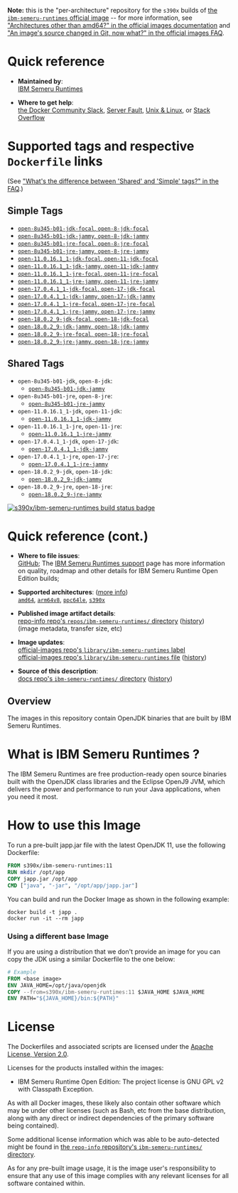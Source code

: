 <!--

********************************************************************************

WARNING:

    DO NOT EDIT "ibm-semeru-runtimes/README.md"

    IT IS AUTO-GENERATED

    (from the other files in "ibm-semeru-runtimes/" combined with a set of templates)

********************************************************************************

-->

**Note:** this is the "per-architecture" repository for the `s390x` builds of [the `ibm-semeru-runtimes` official image](https://hub.docker.com/_/ibm-semeru-runtimes) -- for more information, see ["Architectures other than amd64?" in the official images documentation](https://github.com/docker-library/official-images#architectures-other-than-amd64) and ["An image's source changed in Git, now what?" in the official images FAQ](https://github.com/docker-library/faq#an-images-source-changed-in-git-now-what).

# Quick reference

-	**Maintained by**:  
	[IBM Semeru Runtimes](https://github.com/ibmruntimes/semeru-containers)

-	**Where to get help**:  
	[the Docker Community Slack](https://dockr.ly/comm-slack), [Server Fault](https://serverfault.com/help/on-topic), [Unix & Linux](https://unix.stackexchange.com/help/on-topic), or [Stack Overflow](https://stackoverflow.com/help/on-topic)

# Supported tags and respective `Dockerfile` links

(See ["What's the difference between 'Shared' and 'Simple' tags?" in the FAQ](https://github.com/docker-library/faq#whats-the-difference-between-shared-and-simple-tags).)

## Simple Tags

-	[`open-8u345-b01-jdk-focal`, `open-8-jdk-focal`](https://github.com/ibmruntimes/semeru-containers/blob/01a6dfbafa770fdd7521f9b2517b16c73d0662cf/8/jdk/ubuntu/focal/Dockerfile.open.releases.full)
-	[`open-8u345-b01-jdk-jammy`, `open-8-jdk-jammy`](https://github.com/ibmruntimes/semeru-containers/blob/01a6dfbafa770fdd7521f9b2517b16c73d0662cf/8/jdk/ubuntu/jammy/Dockerfile.open.releases.full)
-	[`open-8u345-b01-jre-focal`, `open-8-jre-focal`](https://github.com/ibmruntimes/semeru-containers/blob/01a6dfbafa770fdd7521f9b2517b16c73d0662cf/8/jre/ubuntu/focal/Dockerfile.open.releases.full)
-	[`open-8u345-b01-jre-jammy`, `open-8-jre-jammy`](https://github.com/ibmruntimes/semeru-containers/blob/01a6dfbafa770fdd7521f9b2517b16c73d0662cf/8/jre/ubuntu/jammy/Dockerfile.open.releases.full)
-	[`open-11.0.16.1_1-jdk-focal`, `open-11-jdk-focal`](https://github.com/ibmruntimes/semeru-containers/blob/01a6dfbafa770fdd7521f9b2517b16c73d0662cf/11/jdk/ubuntu/focal/Dockerfile.open.releases.full)
-	[`open-11.0.16.1_1-jdk-jammy`, `open-11-jdk-jammy`](https://github.com/ibmruntimes/semeru-containers/blob/01a6dfbafa770fdd7521f9b2517b16c73d0662cf/11/jdk/ubuntu/jammy/Dockerfile.open.releases.full)
-	[`open-11.0.16.1_1-jre-focal`, `open-11-jre-focal`](https://github.com/ibmruntimes/semeru-containers/blob/01a6dfbafa770fdd7521f9b2517b16c73d0662cf/11/jre/ubuntu/focal/Dockerfile.open.releases.full)
-	[`open-11.0.16.1_1-jre-jammy`, `open-11-jre-jammy`](https://github.com/ibmruntimes/semeru-containers/blob/01a6dfbafa770fdd7521f9b2517b16c73d0662cf/11/jre/ubuntu/jammy/Dockerfile.open.releases.full)
-	[`open-17.0.4.1_1-jdk-focal`, `open-17-jdk-focal`](https://github.com/ibmruntimes/semeru-containers/blob/01a6dfbafa770fdd7521f9b2517b16c73d0662cf/17/jdk/ubuntu/focal/Dockerfile.open.releases.full)
-	[`open-17.0.4.1_1-jdk-jammy`, `open-17-jdk-jammy`](https://github.com/ibmruntimes/semeru-containers/blob/01a6dfbafa770fdd7521f9b2517b16c73d0662cf/17/jdk/ubuntu/jammy/Dockerfile.open.releases.full)
-	[`open-17.0.4.1_1-jre-focal`, `open-17-jre-focal`](https://github.com/ibmruntimes/semeru-containers/blob/01a6dfbafa770fdd7521f9b2517b16c73d0662cf/17/jre/ubuntu/focal/Dockerfile.open.releases.full)
-	[`open-17.0.4.1_1-jre-jammy`, `open-17-jre-jammy`](https://github.com/ibmruntimes/semeru-containers/blob/01a6dfbafa770fdd7521f9b2517b16c73d0662cf/17/jre/ubuntu/jammy/Dockerfile.open.releases.full)
-	[`open-18.0.2_9-jdk-focal`, `open-18-jdk-focal`](https://github.com/ibmruntimes/semeru-containers/blob/01a6dfbafa770fdd7521f9b2517b16c73d0662cf/18/jdk/ubuntu/focal/Dockerfile.open.releases.full)
-	[`open-18.0.2_9-jdk-jammy`, `open-18-jdk-jammy`](https://github.com/ibmruntimes/semeru-containers/blob/01a6dfbafa770fdd7521f9b2517b16c73d0662cf/18/jdk/ubuntu/jammy/Dockerfile.open.releases.full)
-	[`open-18.0.2_9-jre-focal`, `open-18-jre-focal`](https://github.com/ibmruntimes/semeru-containers/blob/01a6dfbafa770fdd7521f9b2517b16c73d0662cf/18/jre/ubuntu/focal/Dockerfile.open.releases.full)
-	[`open-18.0.2_9-jre-jammy`, `open-18-jre-jammy`](https://github.com/ibmruntimes/semeru-containers/blob/01a6dfbafa770fdd7521f9b2517b16c73d0662cf/18/jre/ubuntu/jammy/Dockerfile.open.releases.full)

## Shared Tags

-	`open-8u345-b01-jdk`, `open-8-jdk`:
	-	[`open-8u345-b01-jdk-jammy`](https://github.com/ibmruntimes/semeru-containers/blob/01a6dfbafa770fdd7521f9b2517b16c73d0662cf/8/jdk/ubuntu/jammy/Dockerfile.open.releases.full)
-	`open-8u345-b01-jre`, `open-8-jre`:
	-	[`open-8u345-b01-jre-jammy`](https://github.com/ibmruntimes/semeru-containers/blob/01a6dfbafa770fdd7521f9b2517b16c73d0662cf/8/jre/ubuntu/jammy/Dockerfile.open.releases.full)
-	`open-11.0.16.1_1-jdk`, `open-11-jdk`:
	-	[`open-11.0.16.1_1-jdk-jammy`](https://github.com/ibmruntimes/semeru-containers/blob/01a6dfbafa770fdd7521f9b2517b16c73d0662cf/11/jdk/ubuntu/jammy/Dockerfile.open.releases.full)
-	`open-11.0.16.1_1-jre`, `open-11-jre`:
	-	[`open-11.0.16.1_1-jre-jammy`](https://github.com/ibmruntimes/semeru-containers/blob/01a6dfbafa770fdd7521f9b2517b16c73d0662cf/11/jre/ubuntu/jammy/Dockerfile.open.releases.full)
-	`open-17.0.4.1_1-jdk`, `open-17-jdk`:
	-	[`open-17.0.4.1_1-jdk-jammy`](https://github.com/ibmruntimes/semeru-containers/blob/01a6dfbafa770fdd7521f9b2517b16c73d0662cf/17/jdk/ubuntu/jammy/Dockerfile.open.releases.full)
-	`open-17.0.4.1_1-jre`, `open-17-jre`:
	-	[`open-17.0.4.1_1-jre-jammy`](https://github.com/ibmruntimes/semeru-containers/blob/01a6dfbafa770fdd7521f9b2517b16c73d0662cf/17/jre/ubuntu/jammy/Dockerfile.open.releases.full)
-	`open-18.0.2_9-jdk`, `open-18-jdk`:
	-	[`open-18.0.2_9-jdk-jammy`](https://github.com/ibmruntimes/semeru-containers/blob/01a6dfbafa770fdd7521f9b2517b16c73d0662cf/18/jdk/ubuntu/jammy/Dockerfile.open.releases.full)
-	`open-18.0.2_9-jre`, `open-18-jre`:
	-	[`open-18.0.2_9-jre-jammy`](https://github.com/ibmruntimes/semeru-containers/blob/01a6dfbafa770fdd7521f9b2517b16c73d0662cf/18/jre/ubuntu/jammy/Dockerfile.open.releases.full)

[![s390x/ibm-semeru-runtimes build status badge](https://img.shields.io/jenkins/s/https/doi-janky.infosiftr.net/job/multiarch/job/s390x/job/ibm-semeru-runtimes.svg?label=s390x/ibm-semeru-runtimes%20%20build%20job)](https://doi-janky.infosiftr.net/job/multiarch/job/s390x/job/ibm-semeru-runtimes/)

# Quick reference (cont.)

-	**Where to file issues**:  
	[GitHub](https://github.com/ibmruntimes/Semeru-Runtimes/issues); The [IBM Semeru Runtimes support](https://ibm.com/semeru-runtimes) page has more information on quality, roadmap and other details for IBM Semeru Runtime Open Edition builds;

-	**Supported architectures**: ([more info](https://github.com/docker-library/official-images#architectures-other-than-amd64))  
	[`amd64`](https://hub.docker.com/r/amd64/ibm-semeru-runtimes/), [`arm64v8`](https://hub.docker.com/r/arm64v8/ibm-semeru-runtimes/), [`ppc64le`](https://hub.docker.com/r/ppc64le/ibm-semeru-runtimes/), [`s390x`](https://hub.docker.com/r/s390x/ibm-semeru-runtimes/)

-	**Published image artifact details**:  
	[repo-info repo's `repos/ibm-semeru-runtimes/` directory](https://github.com/docker-library/repo-info/blob/master/repos/ibm-semeru-runtimes) ([history](https://github.com/docker-library/repo-info/commits/master/repos/ibm-semeru-runtimes))  
	(image metadata, transfer size, etc)

-	**Image updates**:  
	[official-images repo's `library/ibm-semeru-runtimes` label](https://github.com/docker-library/official-images/issues?q=label%3Alibrary%2Fibm-semeru-runtimes)  
	[official-images repo's `library/ibm-semeru-runtimes` file](https://github.com/docker-library/official-images/blob/master/library/ibm-semeru-runtimes) ([history](https://github.com/docker-library/official-images/commits/master/library/ibm-semeru-runtimes))

-	**Source of this description**:  
	[docs repo's `ibm-semeru-runtimes/` directory](https://github.com/docker-library/docs/tree/master/ibm-semeru-runtimes) ([history](https://github.com/docker-library/docs/commits/master/ibm-semeru-runtimes))

## Overview

The images in this repository contain OpenJDK binaries that are built by IBM Semeru Runtimes.

# What is IBM Semeru Runtimes ?

The IBM Semeru Runtimes are free production-ready open source binaries built with the OpenJDK class libraries and the Eclipse OpenJ9 JVM, which delivers the power and performance to run your Java applications, when you need it most.

# How to use this Image

To run a pre-built japp.jar file with the latest OpenJDK 11, use the following Dockerfile:

```dockerfile
FROM s390x/ibm-semeru-runtimes:11
RUN mkdir /opt/app
COPY japp.jar /opt/app
CMD ["java", "-jar", "/opt/app/japp.jar"]
```

You can build and run the Docker Image as shown in the following example:

```console
docker build -t japp .
docker run -it --rm japp
```

### Using a different base Image

If you are using a distribution that we don't provide an image for you can copy the JDK using a similar Dockerfile to the one below:

```dockerfile
# Example
FROM <base image>
ENV JAVA_HOME=/opt/java/openjdk
COPY --from=s390x/ibm-semeru-runtimes:11 $JAVA_HOME $JAVA_HOME
ENV PATH="${JAVA_HOME}/bin:${PATH}"
```

# License

The Dockerfiles and associated scripts are licensed under the [Apache License, Version 2.0](http://www.apache.org/licenses/LICENSE-2.0.html).

Licenses for the products installed within the images:

-	IBM Semeru Runtime Open Edition: The project license is GNU GPL v2 with Classpath Exception.

As with all Docker images, these likely also contain other software which may be under other licenses (such as Bash, etc from the base distribution, along with any direct or indirect dependencies of the primary software being contained).

Some additional license information which was able to be auto-detected might be found in [the `repo-info` repository's `ibm-semeru-runtimes/` directory](https://github.com/docker-library/repo-info/tree/master/repos/ibm-semeru-runtimes).

As for any pre-built image usage, it is the image user's responsibility to ensure that any use of this image complies with any relevant licenses for all software contained within.
